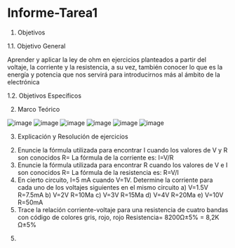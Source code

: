 # Informe-Tarea1
1.	Objetivos

1.1.	Objetivo General 

Aprender y aplicar la ley de ohm en ejercicios planteados a partir del voltaje, la corriente y la resistencia, a su vez, también conocer lo que es la energía y potencia que nos servirá para introducirnos más al ámbito de la electrónica

1.2.	Objetivos Específicos

2.	Marco Teórico

![image](https://user-images.githubusercontent.com/116834366/202501311-854a6d4c-42b6-4953-88d6-f87448b74e00.png)
![image](https://user-images.githubusercontent.com/116834366/202501388-c35d250b-6ff8-490f-9f45-c45517da7011.png)
![image](https://user-images.githubusercontent.com/116834366/202501410-02613e80-5b39-4558-b259-e0df4914f2bf.png)
![image](https://user-images.githubusercontent.com/116834366/202501449-7f18c21a-357d-4d1f-b04a-832000a591f5.png)
![image](https://user-images.githubusercontent.com/116834366/202501472-793b44cf-c299-4166-af91-e4cd8b97bd83.png)
![image](https://user-images.githubusercontent.com/116834366/202501544-e1baf926-c4e6-4637-838f-42617ce58d40.png)

3. 	Explicación y Resolución de ejercicios
2) Enuncie la fórmula utilizada para encontrar I cuando los valores de V y R son conocidos
R= La fórmula de la corriente es: I=V/R
4) Enuncie la fórmula utilizada para encontrar R cuando los valores de V e I son conocidos
R= La fórmula de la resistencia es: R=V/I
6) En cierto circuito, I=5 mA cuando V=1V. Determine la corriente para cada uno de los voltajes siguientes en el mismo circuito
a)	V=1.5V
R=7.5mA
b)	V=2V
R=10Ma
c)	V=3V
R=15Ma
d)	V=4V
R=20Ma
e)	V=10V
R=50mA
8) Trace la relación corriente-voltaje para una resistencia de cuatro bandas con código de colores gris, rojo, rojo
Resistencia= 8200Ω±5% = 8,2K Ω±5%

5. 
